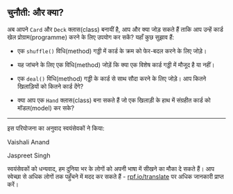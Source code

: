 ## चुनौती: और क्या?

अब आपने `Card` और `Deck` क्लास(class) बनायीं है, आप और क्या जोड़ सकते हैं ताकि आप उन्हें कार्ड खेल प्रोग्राम(programme) करने के लिए उपयोग कर सकें? यहाँ कुछ सुझाव हैं:

+ एक `shuffle()` विधि(method) गड्डी में कार्ड के क्रम को फेर-बदल करने के लिए जोड़े।

+ यह जांचने के लिए एक विधि(method) जोड़ें कि क्या एक विशेष कार्ड गड्डी में मौजूद है या नहीं।

+ एक `deal()` विधि(method) गड्डी के कार्ड से साथ सौदा करने के लिए जोड़े। आप कितने खिलाड़ियों को कितने कार्ड देंगे?

+ क्या आप एक `Hand` क्लास(class) बना सकते हैं जो एक खिलाड़ी के हाथ में संग्रहीत कार्ड को मॉडल(model) कर सके?


***
इस परियोजना का अनुवाद स्वयंसेवकों ने किया:

Vaishali Anand

Jaspreet Singh

स्वयंसेवकों को धन्यवाद, हम दुनिया भर के लोगों को अपनी भाषा में सीखने का मौका दे सकते हैं। आप स्वेच्छा से अधिक लोगों तक पहुँचने में मदद कर सकते हैं - [rpf.io/translate](https://rpf.io/translate) पर अधिक जानकारी प्राप्त करें।
